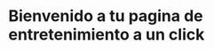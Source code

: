<!DOCTYPE html>
<html lang="en">
<head>
    <meta charset="UTF-8">
    <meta name="viewport" content="width=device-width, initial-scale=1.0">
    <title>PROSTREAMING</title>
</head>
<body>
    <h1>Bienvenido a tu pagina de entretenimiento a un click</h1>

</body>
</html>
